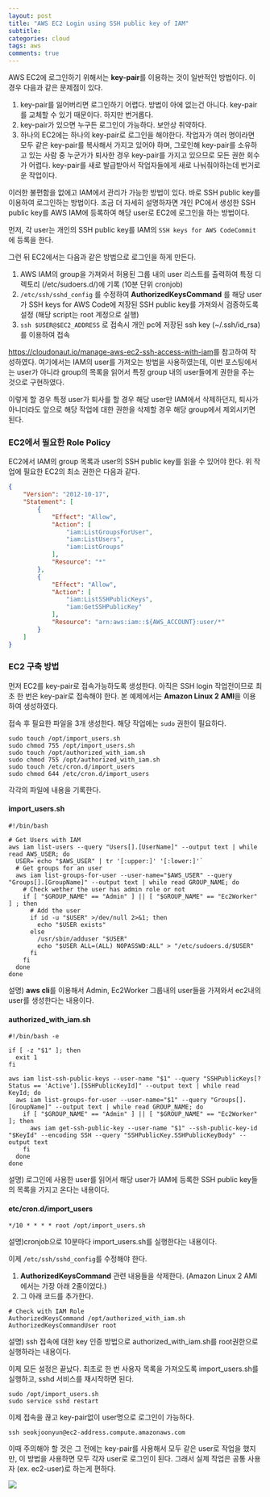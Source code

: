 ```yaml
---
layout: post
title: "AWS EC2 Login using SSH public key of IAM"
subtitle:  
categories: cloud
tags: aws
comments: true
---
```


AWS EC2에 로그인하기 위해서는 **key-pair**를 이용하는 것이 일반적인 방법이다. 이 경우 다음과 같은 문제점이 있다.

1. key-pair를 잃어버리면 로그인하기 어렵다. 방법이 아에 없는건 아니다. key-pair를 교체할 수 있기 때문이다. 하지만 번거롭다.
2. key-pair가 있으면 누구든 로그인이 가능하다. 보안상 취약하다.
3. 하나의 EC2에는 하나의 key-pair로 로그인을 해야한다. 작업자가 여러 명이라면 모두 같은 key-pair를 복사해서 가지고 있어야 하며, 그로인해 key-pair를 소유하고 있는 사람 중 누군가가 퇴사한 경우 key-pair를 가지고 있으므로 모든 권한 회수가 어렵다. key-pair를 새로 발급받아서 작업자들에게 새로 나눠줘야하는데 번거로운 작업이다.

이러한 불편함을 없에고 IAM에서 관리가 가능한 방법이 있다. 바로 SSH public key를 이용하여 로그인하는 방법이다. 조금 더 자세히 설명하자면 개인 PC에서 생성한 SSH public key를 AWS IAM에 등록하여 해당 user로 EC2에 로그인을 하는 방법이다.

먼저, 각 user는 개인의 SSH public key를 IAM의 `SSH keys for AWS CodeCommit`에 등록을 한다.  

그런 뒤 EC2에서는 다음과 같은 방법으로 로그인을 하게 만든다.

1. AWS IAM의 group을 가져와서 허용된 그룹 내의 user 리스트를 출력하여 특정 디렉토리 (/etc/sudoers.d/)에 기록 (10분 단위 cronjob)
2. `/etc/ssh/sshd_config` 를 수정하여 **AuthorizedKeysCommand** 를 해당 user가 SSH keys for AWS Code에 저장된 SSH public key를 가져와서 검증하도록 설정 (해당 script는 root 계정으로 실행)
3. `ssh $USER@$EC2_ADDRESS` 로 접속시 개인 pc에 저장된 ssh key (~/.ssh/id_rsa) 를 이용하여 접속

<https://cloudonaut.io/manage-aws-ec2-ssh-access-with-iam>를 참고하여 작성하였다. 여기에서는 IAM의 user를 가져오는 방법을 사용하였는데, 이번 포스팅에서는 user가 아니라 group의 목록을 읽어서 특정 group 내의 user들에게 권한을 주는 것으로 구현하였다.

이렇게 할 경우 특정 user가 퇴사를 할 경우 해당 user만 IAM에서 삭제하던지, 퇴사가 아니더라도 앞으로 해당 작업에 대한 권한을 삭제할 경우 해당 group에서 제외시키면 된다.

### EC2에서 필요한 Role Policy

EC2에서 IAM의 group 목록과 user의 SSH public key를 읽을 수 있어야 한다. 위 작업에 필요한 EC2의 최소 권한은 다음과 같다.

```json
{
    "Version": "2012-10-17",
    "Statement": [
        {
            "Effect": "Allow",
            "Action": [
                "iam:ListGroupsForUser",
                "iam:ListUsers",
                "iam:ListGroups"
            ],
            "Resource": "*"
        },
        {
            "Effect": "Allow",
            "Action": [
                "iam:ListSSHPublicKeys",
                "iam:GetSSHPublicKey"
            ],
            "Resource": "arn:aws:iam::${AWS_ACCOUNT}:user/*"
        }
    ]
}
```

### EC2 구축 방법

먼저 EC2를 key-pair로 접속가능하도록 생성한다. 아직은 SSH login 작업전이므로 최초 한 번은 key-pair로 접속해야 한다. 본 예제에서는 **Amazon Linux 2 AMI**을 이용하여 생성하였다.

접속 후 필요한 파일을 3개 생성한다. 해당 작업에는 `sudo` 권한이 필요하다.

```shell
sudo touch /opt/import_users.sh
sudo chmod 755 /opt/import_users.sh
sudo touch /opt/authorized_with_iam.sh
sudo chmod 755 /opt/authorized_with_iam.sh
sudo touch /etc/cron.d/import_users
sudo chmod 644 /etc/cron.d/import_users
```

각각의 파일에 내용을 기록한다.

#### import_users.sh
```shell
#!/bin/bash
 
# Get Users with IAM
aws iam list-users --query "Users[].[UserName]" --output text | while read AWS_USER; do
  USER=`echo "$AWS_USER" | tr '[:upper:]' '[:lower:]'`
  # Get groups for an user
  aws iam list-groups-for-user --user-name="$AWS_USER" --query "Groups[].[GroupName]" --output text | while read GROUP_NAME; do
    # Check wether the user has admin role or not
    if [ "$GROUP_NAME" == "Admin" ] || [ "$GROUP_NAME" == "Ec2Worker" ] ; then
      # Add the user
      if id -u "$USER" >/dev/null 2>&1; then
        echo "$USER exists"
      else
        /usr/sbin/adduser "$USER"
        echo "$USER ALL=(ALL) NOPASSWD:ALL" > "/etc/sudoers.d/$USER"
      fi
    fi
  done
done
```

설명) **aws cli**를 이용해서 Admin, Ec2Worker 그룹내의 user들을 가져와서 ec2내의 user를 생성한다는 내용이다.

#### authorized_with_iam.sh
```shell
#!/bin/bash -e
 
if [ -z "$1" ]; then
  exit 1
fi
 
aws iam list-ssh-public-keys --user-name "$1" --query "SSHPublicKeys[?Status == 'Active'].[SSHPublicKeyId]" --output text | while read KeyId; do
  aws iam list-groups-for-user --user-name="$1" --query "Groups[].[GroupName]" --output text | while read GROUP_NAME; do
    if [ "$GROUP_NAME" == "Admin" ] || [ "$GROUP_NAME" == "Ec2Worker" ]; then
      aws iam get-ssh-public-key --user-name "$1" --ssh-public-key-id "$KeyId" --encoding SSH --query "SSHPublicKey.SSHPublicKeyBody" --output text
    fi
  done
done
```

설명) 로그인에 사용한 user를 읽어서 해당 user가 IAM에 등록한 SSH public key들의 목록을 가지고 온다는 내용이다.

#### etc/cron.d/import_users
```shell
*/10 * * * * root /opt/import_users.sh
```

설명)cronjob으로 10분마다 import_users.sh를 실행한다는 내용이다.

이제 `/etc/ssh/sshd_config`를 수정해야 한다.  

1. **AuthorizedKeysCommand** 관련 내용들을 삭제한다. (Amazon Linux 2 AMI에서는 가장 아래 2줄이었다.)
2. 그 아래 코드를 추가한다.

```shell
# Check with IAM Role
AuthorizedKeysCommand /opt/authorized_with_iam.sh
AuthorizedKeysCommandUser root
```

설명) ssh 접속에 대한 key 인증 방법으로 authorized_with_iam.sh를 root권한으로 실행하라는 내용이다.

이제 모든 설정은 끝났다. 최초로 한 번 사용자 목록을 가져오도록 import_users.sh를 실행하고, sshd 서비스를 재시작하면 된다.

```shell
sudo /opt/import_users.sh
sudo service sshd restart
```

이제 접속을 끊고 key-pair없이 user명으로 로그인이 가능하다.

```shell
ssh seokjoonyun@ec2-address.compute.amazonaws.com
```

이때 주의해야 할 것은 그 전에는 key-pair를 사용해서 모두 같은 user로 작업을 했지만, 이 방법을 사용하면 모두 각자 user로 로그인이 된다. 그래서 실제 작업은 공통 사용자 (ex. ec2-user)로 하는게 편하다.

![](https://raw.githubusercontent.com/DevStarSJ/DevStarSJ.github.io/master/assets/img/post/2019-02-09-aws.ec2.ssh-login.png)
